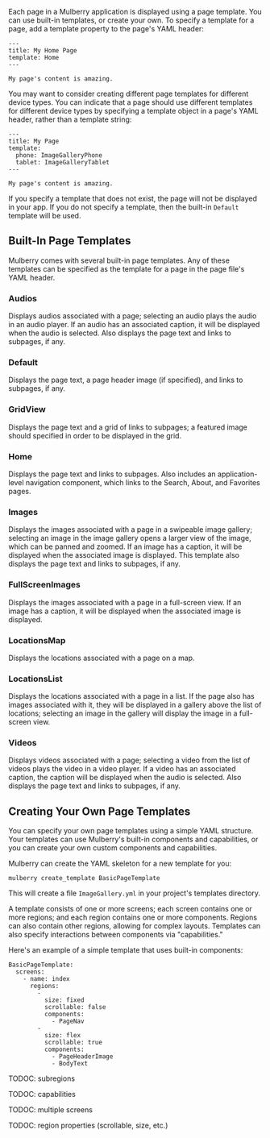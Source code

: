 Each page in a Mulberry application is displayed using a page template. You can use
built-in templates, or create your own. To specify a template for a page, add a
template property to the page's YAML header:

    ---
    title: My Home Page
    template: Home
    ---

    My page's content is amazing.

You may want to consider creating different page templates for different device
types. You can indicate that a page should use different templates for
different device types by specifying a template object in a page's YAML header,
rather than a template string:

    ---
    title: My Page
    template:
      phone: ImageGalleryPhone
      tablet: ImageGalleryTablet
    ---

    My page's content is amazing.

If you specify a template that does not exist, the page will not be
displayed in your app. If you do not specify a template, then the built-in
`Default` template will be used.

## Built-In Page Templates

Mulberry comes with several built-in page templates. Any of these templates can be
specified as the template for a page in the page file's YAML header.

### Audios

Displays audios associated with a page; selecting an audio plays
the audio in an audio player. If an audio has an associated caption, it will
be displayed when the audio is selected. Also displays the page text and
links to subpages, if any.

### Default

Displays the page text, a page header image (if specified), and
links to subpages, if any.

### GridView

Displays the page text and a grid of links to subpages; a featured image
should specified in order to be displayed in the grid.

### Home

Displays the page text and links to subpages. Also includes an
application-level navigation component, which links to the Search, About, and
Favorites pages.

### Images

Displays the images associated with a page in a swipeable image gallery;
selecting an image in the image gallery opens a larger view of the image,
which can be panned and zoomed. If an image has a caption, it will be
displayed when the associated image is displayed. This template also displays
the page text and links to subpages, if any.

### FullScreenImages

Displays the images associated with a page in a full-screen view. If an image
has a caption, it will be displayed when the associated image is displayed.

### LocationsMap

Displays the locations associated with a page on a map.

### LocationsList

Displays the locations associated with a page in a list. If
the page also has images associated with it, they will be displayed in a
gallery above the list of locations; selecting an image in the gallery will
display the image in a full-screen view.

### Videos

Displays videos associated with a page; selecting a video from the
list of videos plays the video in a video player. If a video has an
associated caption, the caption will be displayed when the audio is selected.
Also displays the page text and links to subpages, if any.

## Creating Your Own Page Templates

You can specify your own page templates using a simple YAML structure. Your
templates can use Mulberry's built-in components and capabilities, or you can create
your own custom components and capabilities.

Mulberry can create the YAML skeleton for a new template for you:

    mulberry create_template BasicPageTemplate

This will create a file `ImageGallery.yml` in your project's templates
directory.

A template consists of one or more screens; each screen contains one or more
regions; and each region contains one or more components. Regions can also
contain other regions, allowing for complex layouts. Templates can also specify
interactions between components via "capabilities."

Here's an example of a simple template that uses built-in components:

    BasicPageTemplate:
      screens:
        - name: index
          regions:
            -
              size: fixed
              scrollable: false
              components:
                - PageNav
            -
              size: flex
              scrollable: true
              components:
                - PageHeaderImage
                - BodyText

TODOC: subregions

TODOC: capabilities

TODOC: multiple screens

TODOC: region properties (scrollable, size, etc.)
